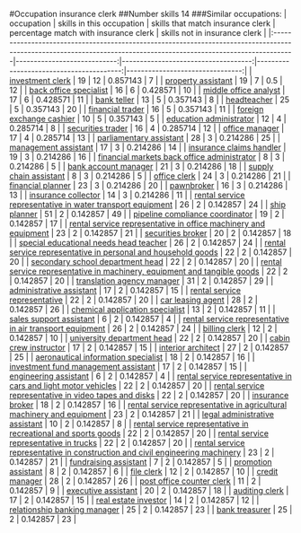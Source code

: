 #Occupation insurance clerk
##Number skills 14
###Similar occupations:
| occupation                                                                                                                                                        |   skills in this occupation |   skills that match insurance clerk |   percentage match with insurance clerk |   skills not in insurance clerk |
|:------------------------------------------------------------------------------------------------------------------------------------------------------------------|----------------------------:|------------------------------------:|----------------------------------------:|--------------------------------:|
| [investment clerk](investment_clerk.md)                                                                                                                           |                          19 |                                  12 |                                0.857143 |                               7 |
| [property assistant](property_assistant.md)                                                                                                                       |                          19 |                                   7 |                                0.5      |                              12 |
| [back office specialist](back_office_specialist.md)                                                                                                               |                          16 |                                   6 |                                0.428571 |                              10 |
| [middle office analyst](middle_office_analyst.md)                                                                                                                 |                          17 |                                   6 |                                0.428571 |                              11 |
| [bank teller](bank_teller.md)                                                                                                                                     |                          13 |                                   5 |                                0.357143 |                               8 |
| [headteacher](headteacher.md)                                                                                                                                     |                          25 |                                   5 |                                0.357143 |                              20 |
| [financial trader](financial_trader.md)                                                                                                                           |                          16 |                                   5 |                                0.357143 |                              11 |
| [foreign exchange cashier](foreign_exchange_cashier.md)                                                                                                           |                          10 |                                   5 |                                0.357143 |                               5 |
| [education administrator](education_administrator.md)                                                                                                             |                          12 |                                   4 |                                0.285714 |                               8 |
| [securities trader](securities_trader.md)                                                                                                                         |                          16 |                                   4 |                                0.285714 |                              12 |
| [office manager](office_manager.md)                                                                                                                               |                          17 |                                   4 |                                0.285714 |                              13 |
| [parliamentary assistant](parliamentary_assistant.md)                                                                                                             |                          28 |                                   3 |                                0.214286 |                              25 |
| [management assistant](management_assistant.md)                                                                                                                   |                          17 |                                   3 |                                0.214286 |                              14 |
| [insurance claims handler](insurance_claims_handler.md)                                                                                                           |                          19 |                                   3 |                                0.214286 |                              16 |
| [financial markets back office administrator](financial_markets_back_office_administrator.md)                                                                     |                           8 |                                   3 |                                0.214286 |                               5 |
| [bank account manager](bank_account_manager.md)                                                                                                                   |                          21 |                                   3 |                                0.214286 |                              18 |
| [supply chain assistant](supply_chain_assistant.md)                                                                                                               |                           8 |                                   3 |                                0.214286 |                               5 |
| [office clerk](office_clerk.md)                                                                                                                                   |                          24 |                                   3 |                                0.214286 |                              21 |
| [financial planner](financial_planner.md)                                                                                                                         |                          23 |                                   3 |                                0.214286 |                              20 |
| [pawnbroker](pawnbroker.md)                                                                                                                                       |                          16 |                                   3 |                                0.214286 |                              13 |
| [insurance collector](insurance_collector.md)                                                                                                                     |                          14 |                                   3 |                                0.214286 |                              11 |
| [rental service representative in water transport equipment](rental_service_representative_in_water_transport_equipment.md)                                       |                          26 |                                   2 |                                0.142857 |                              24 |
| [ship planner](ship_planner.md)                                                                                                                                   |                          51 |                                   2 |                                0.142857 |                              49 |
| [pipeline compliance coordinator](pipeline_compliance_coordinator.md)                                                                                             |                          19 |                                   2 |                                0.142857 |                              17 |
| [rental service representative in office machinery and equipment](rental_service_representative_in_office_machinery_and_equipment.md)                             |                          23 |                                   2 |                                0.142857 |                              21 |
| [securities broker](securities_broker.md)                                                                                                                         |                          20 |                                   2 |                                0.142857 |                              18 |
| [special educational needs head teacher](special_educational_needs_head_teacher.md)                                                                               |                          26 |                                   2 |                                0.142857 |                              24 |
| [rental service representative in personal and household goods](rental_service_representative_in_personal_and_household_goods.md)                                 |                          22 |                                   2 |                                0.142857 |                              20 |
| [secondary school department head](secondary_school_department_head.md)                                                                                           |                          22 |                                   2 |                                0.142857 |                              20 |
| [rental service representative in machinery, equipment and tangible goods](rental_service_representative_in_machinery,_equipment_and_tangible_goods.md)           |                          22 |                                   2 |                                0.142857 |                              20 |
| [translation agency manager](translation_agency_manager.md)                                                                                                       |                          31 |                                   2 |                                0.142857 |                              29 |
| [administrative assistant](administrative_assistant.md)                                                                                                           |                          17 |                                   2 |                                0.142857 |                              15 |
| [rental service representative](rental_service_representative.md)                                                                                                 |                          22 |                                   2 |                                0.142857 |                              20 |
| [car leasing agent](car_leasing_agent.md)                                                                                                                         |                          28 |                                   2 |                                0.142857 |                              26 |
| [chemical application specialist](chemical_application_specialist.md)                                                                                             |                          13 |                                   2 |                                0.142857 |                              11 |
| [sales support assistant](sales_support_assistant.md)                                                                                                             |                           6 |                                   2 |                                0.142857 |                               4 |
| [rental service representative in air transport equipment](rental_service_representative_in_air_transport_equipment.md)                                           |                          26 |                                   2 |                                0.142857 |                              24 |
| [billing clerk](billing_clerk.md)                                                                                                                                 |                          12 |                                   2 |                                0.142857 |                              10 |
| [university department head](university_department_head.md)                                                                                                       |                          22 |                                   2 |                                0.142857 |                              20 |
| [cabin crew instructor](cabin_crew_instructor.md)                                                                                                                 |                          17 |                                   2 |                                0.142857 |                              15 |
| [interior architect](interior_architect.md)                                                                                                                       |                          27 |                                   2 |                                0.142857 |                              25 |
| [aeronautical information specialist](aeronautical_information_specialist.md)                                                                                     |                          18 |                                   2 |                                0.142857 |                              16 |
| [investment fund management assistant](investment_fund_management_assistant.md)                                                                                   |                          17 |                                   2 |                                0.142857 |                              15 |
| [engineering assistant](engineering_assistant.md)                                                                                                                 |                           6 |                                   2 |                                0.142857 |                               4 |
| [rental service representative in cars and light motor vehicles](rental_service_representative_in_cars_and_light_motor_vehicles.md)                               |                          22 |                                   2 |                                0.142857 |                              20 |
| [rental service representative in video tapes and disks](rental_service_representative_in_video_tapes_and_disks.md)                                               |                          22 |                                   2 |                                0.142857 |                              20 |
| [insurance broker](insurance_broker.md)                                                                                                                           |                          18 |                                   2 |                                0.142857 |                              16 |
| [rental service representative in agricultural machinery and equipment](rental_service_representative_in_agricultural_machinery_and_equipment.md)                 |                          23 |                                   2 |                                0.142857 |                              21 |
| [legal administrative assistant](legal_administrative_assistant.md)                                                                                               |                          10 |                                   2 |                                0.142857 |                               8 |
| [rental service representative in recreational and sports goods](rental_service_representative_in_recreational_and_sports_goods.md)                               |                          22 |                                   2 |                                0.142857 |                              20 |
| [rental service representative in trucks](rental_service_representative_in_trucks.md)                                                                             |                          22 |                                   2 |                                0.142857 |                              20 |
| [rental service representative in construction and civil engineering machinery](rental_service_representative_in_construction_and_civil_engineering_machinery.md) |                          23 |                                   2 |                                0.142857 |                              21 |
| [fundraising assistant](fundraising_assistant.md)                                                                                                                 |                           7 |                                   2 |                                0.142857 |                               5 |
| [promotion assistant](promotion_assistant.md)                                                                                                                     |                           8 |                                   2 |                                0.142857 |                               6 |
| [file clerk](file_clerk.md)                                                                                                                                       |                          12 |                                   2 |                                0.142857 |                              10 |
| [credit manager](credit_manager.md)                                                                                                                               |                          28 |                                   2 |                                0.142857 |                              26 |
| [post office counter clerk](post_office_counter_clerk.md)                                                                                                         |                          11 |                                   2 |                                0.142857 |                               9 |
| [executive assistant](executive_assistant.md)                                                                                                                     |                          20 |                                   2 |                                0.142857 |                              18 |
| [auditing clerk](auditing_clerk.md)                                                                                                                               |                          17 |                                   2 |                                0.142857 |                              15 |
| [real estate investor](real_estate_investor.md)                                                                                                                   |                          14 |                                   2 |                                0.142857 |                              12 |
| [relationship banking manager](relationship_banking_manager.md)                                                                                                   |                          25 |                                   2 |                                0.142857 |                              23 |
| [bank treasurer](bank_treasurer.md)                                                                                                                               |                          25 |                                   2 |                                0.142857 |                              23 |
